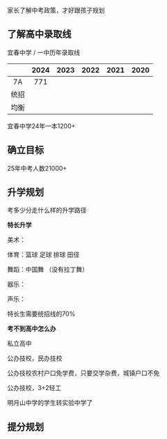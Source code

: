 家长了解中考政策，才好跟孩子规划

## 了解高中录取线

宜春中学 / 一中历年录取线

|      | 2024 | 2023 | 2022 | 2021 | 2020 |
| :--: | :--: | :--: | :--: | :--: | :--: |
|  7A  | 771  |      |      |      |      |
| 统招 |      |      |      |      |      |
| 均衡 |      |      |      |      |      |

宜春中学24年一本1200+



## 确立目标

25年中考人数21000+



## 升学规划

考多少分走什么样的升学路径



**特长升学**

美术：

体育：篮球 足球 排球 田径

舞蹈：中国舞 （没有拉丁舞）

器乐：

声乐：

特长生需要统招线的70%



**考不到高中怎么办**

私立高中

公办技校，民办技校

公办技校农村户口免学费，只要交学杂费，城镇户口不免

公办技校，3+2轻工



明月山中学的学生转实验中学了



## 提分规划